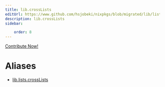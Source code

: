 ```yaml
---
title: lib.crossLists
editUrl: https://www.github.com/hsjobeki/nixpkgs/blob/migrated/lib/lists.nix#L1042C6
description: lib.crossLists
sidebar:

    order: 8
---
```


<a href="https://www.github.com/hsjobeki/nixpkgs/blob/migrated/lib/lists.nix#L1042C6">Contribute Now!</a>


# Aliases

- [lib.lists.crossLists](/nix-doc-comments/reference/lib/lists/lib-lists-crosslists)



